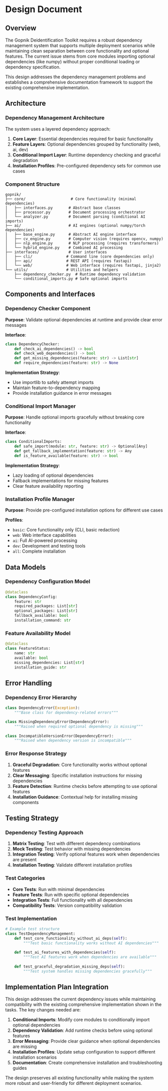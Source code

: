 # Design Document

## Overview

The Gopnik Deidentification Toolkit requires a robust dependency management system that supports multiple deployment scenarios while maintaining clean separation between core functionality and optional features. The current issue stems from core modules importing optional dependencies (like numpy) without proper conditional loading or dependency specification.

This design addresses the dependency management problems and establishes a comprehensive documentation framework to support the existing comprehensive implementation.

## Architecture

### Dependency Management Architecture

The system uses a layered dependency approach:

1. **Core Layer**: Essential dependencies required for basic functionality
2. **Feature Layers**: Optional dependencies grouped by functionality (web, ai, dev)
3. **Conditional Import Layer**: Runtime dependency checking and graceful degradation
4. **Installation Profiles**: Pre-configured dependency sets for common use cases

### Component Structure

```
gopnik/
├── core/                    # Core functionality (minimal dependencies)
│   ├── interfaces.py       # Abstract base classes
│   ├── processor.py        # Document processing orchestrator
│   └── analyzer.py         # Document parsing (conditional AI imports)
├── ai/                     # AI engines (optional numpy/torch dependencies)
│   ├── base_engine.py      # Abstract AI engine interface
│   ├── cv_engine.py        # Computer vision (requires opencv, numpy)
│   ├── nlp_engine.py       # NLP processing (requires transformers)
│   └── hybrid_engine.py    # Combined AI processing
├── interfaces/             # User interfaces
│   ├── cli/               # Command line (core dependencies only)
│   ├── api/               # REST API (requires fastapi)
│   └── web/               # Web interface (requires fastapi, jinja2)
└── utils/                 # Utilities and helpers
    ├── dependency_checker.py  # Runtime dependency validation
    └── conditional_imports.py # Safe optional imports
```

## Components and Interfaces

### Dependency Checker Component

**Purpose**: Validate optional dependencies at runtime and provide clear error messages

**Interface**:
```python
class DependencyChecker:
    def check_ai_dependencies() -> bool
    def check_web_dependencies() -> bool
    def get_missing_dependencies(feature: str) -> List[str]
    def require_dependencies(feature: str) -> None
```

**Implementation Strategy**:
- Use importlib to safely attempt imports
- Maintain feature-to-dependency mapping
- Provide installation guidance in error messages

### Conditional Import Manager

**Purpose**: Handle optional imports gracefully without breaking core functionality

**Interface**:
```python
class ConditionalImports:
    def safe_import(module: str, feature: str) -> Optional[Any]
    def get_fallback_implementation(feature: str) -> Any
    def is_feature_available(feature: str) -> bool
```

**Implementation Strategy**:
- Lazy loading of optional dependencies
- Fallback implementations for missing features
- Clear feature availability reporting

### Installation Profile Manager

**Purpose**: Provide pre-configured installation options for different use cases

**Profiles**:
- `basic`: Core functionality only (CLI, basic redaction)
- `web`: Web interface capabilities
- `ai`: Full AI-powered processing
- `dev`: Development and testing tools
- `all`: Complete installation

## Data Models

### Dependency Configuration Model

```python
@dataclass
class DependencyConfig:
    feature: str
    required_packages: List[str]
    optional_packages: List[str]
    fallback_available: bool
    installation_command: str
```

### Feature Availability Model

```python
@dataclass
class FeatureStatus:
    name: str
    available: bool
    missing_dependencies: List[str]
    installation_guide: str
```

## Error Handling

### Dependency Error Hierarchy

```python
class DependencyError(Exception):
    """Base class for dependency-related errors"""

class MissingDependencyError(DependencyError):
    """Raised when required optional dependency is missing"""
    
class IncompatibleVersionError(DependencyError):
    """Raised when dependency version is incompatible"""
```

### Error Response Strategy

1. **Graceful Degradation**: Core functionality works without optional features
2. **Clear Messaging**: Specific installation instructions for missing dependencies
3. **Feature Detection**: Runtime checks before attempting to use optional features
4. **Installation Guidance**: Contextual help for installing missing components

## Testing Strategy

### Dependency Testing Approach

1. **Matrix Testing**: Test with different dependency combinations
2. **Mock Testing**: Test behavior with missing dependencies
3. **Integration Testing**: Verify optional features work when dependencies are present
4. **Installation Testing**: Validate different installation profiles

### Test Categories

- **Core Tests**: Run with minimal dependencies
- **Feature Tests**: Run with specific optional dependencies
- **Integration Tests**: Full functionality with all dependencies
- **Compatibility Tests**: Version compatibility validation

### Test Implementation

```python
# Example test structure
class TestDependencyManagement:
    def test_core_functionality_without_ai_deps(self):
        """Test basic functionality works without AI dependencies"""
        
    def test_ai_features_with_dependencies(self):
        """Test AI features work when dependencies are available"""
        
    def test_graceful_degradation_missing_deps(self):
        """Test system handles missing dependencies gracefully"""
```

## Implementation Plan Integration

This design addresses the current dependency issues while maintaining compatibility with the existing comprehensive implementation shown in the tasks. The key changes needed are:

1. **Conditional Imports**: Modify core modules to conditionally import optional dependencies
2. **Dependency Validation**: Add runtime checks before using optional features
3. **Error Messaging**: Provide clear guidance when optional dependencies are missing
4. **Installation Profiles**: Update setup configuration to support different installation scenarios
5. **Documentation**: Create comprehensive installation and troubleshooting guides

The design preserves all existing functionality while making the system more robust and user-friendly for different deployment scenarios.